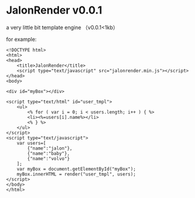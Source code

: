 JalonRender v0.0.1
===========

a very little bit template engine （v0.0.1&lt;1kb）

for example:

    <!DOCTYPE html>
    <html>
    <head>
        <title>JalonRender</title>
        <script type="text/javascript" src="jalonrender.min.js"></script>
    </head>
    <body>
    
    <div id="myBox"></div>
    
    <script type="text/html" id="user_tmpl">
        <ul>
            <% for ( var i = 0; i < users.length; i++ ) { %>
            <li><%=users[i].name%></li>
            <% } %>
        </ul>
    </script>
    <script type="text/javascript">
        var users=[
            {"name":"jalon"},
            {"name":"baby"},
            {"name":"volvo"}
        ];
        var myBox = document.getElementById("myBox");
        myBox.innerHTML = render("user_tmpl", users);
    </script>
    </body>
    </html>
